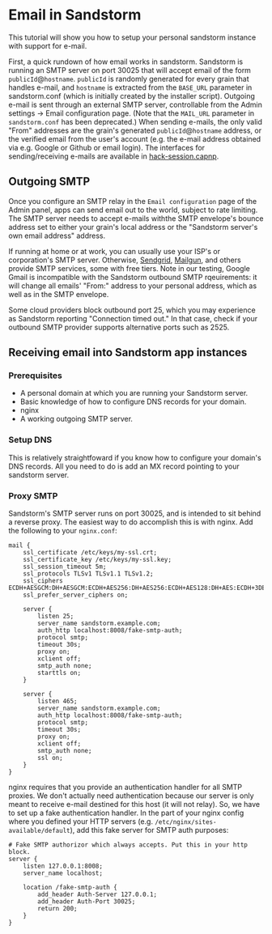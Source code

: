 # Email in Sandstorm

This tutorial will show you how to setup your personal sandstorm instance with support for e-mail.

First, a quick rundown of how email works in sandstorm. Sandstorm is
running an SMTP server on port 30025 that will accept email of the
form `publicId`@`hostname`. `publicId` is randomly generated for every
grain that handles e-mail, and `hostname` is extracted from the
`BASE_URL` parameter in sandstorm.conf (which is initially created by
the installer script). Outgoing e-mail is sent through an external
SMTP server, controllable from the Admin settings -> Email configuration page.
(Note that the `MAIL_URL` parameter in `sandstorm.conf` has been
deprecated.) When sending e-mails, the only valid "From" addresses are
the grain's generated `publicId`@`hostname` address, or the verified
email from the user's account (e.g. the e-mail address obtained via
e.g. Google or Github or email login). The interfaces for sending/receiving e-mails
are available in
[hack-session.capnp](https://github.com/sandstorm-io/sandstorm/blob/master/src/sandstorm/hack-session.capnp).

## Outgoing SMTP

Once you configure an SMTP relay in the `Email configuration` page of the Admin panel, apps can send
email out to the world, subject to rate limiting. The SMTP server needs to accept e-mails withthe
SMTP envelope's bounce address set to either your grain's local address or the "Sandstorm server's
own email address" address.

If running at home or at work, you can usually use your ISP's or corporation's SMTP
server. Otherwise, [Sendgrid](https://sendgrid.com/), [Mailgun](http://www.mailgun.com/), and others
provide SMTP services, some with free tiers. Note in our testing, Google Gmail is incompatible with
the Sandstorm outbound SMTP rqeuirements: it will change all emails' "From:" address to your
personal address, which as well as in the SMTP envelope.

Some cloud providers block outbound port 25, which you may experience as Sandstorm reporting
"Connection timed out." In that case, check if your outbound SMTP provider supports alternative
ports such as 2525.

## Receiving email into Sandstorm app instances

### Prerequisites

* A personal domain at which you are running your Sandstorm server.
* Basic knowledge of how to configure DNS records for your domain.
* nginx
* A working outgoing SMTP server.

### Setup DNS

This is relatively straightfoward if you know how to configure your domain's DNS records. All you need to do is add an MX record pointing to your sandstorm server.

### Proxy SMTP

Sandstorm's SMTP server runs on port 30025, and is intended to sit behind a reverse proxy. The easiest way to do accomplish this is with nginx. Add the following to your `nginx.conf`:

    mail {
        ssl_certificate /etc/keys/my-ssl.crt;
        ssl_certificate_key /etc/keys/my-ssl.key;
        ssl_session_timeout 5m;
        ssl_protocols TLSv1 TLSv1.1 TLSv1.2;
        ssl_ciphers ECDH+AESGCM:DH+AESGCM:ECDH+AES256:DH+AES256:ECDH+AES128:DH+AES:ECDH+3DES:DH+3DES:RSA+AESGCM:RSA+AES:RSA+3DES:!aNULL:!MD5:!DSS;
        ssl_prefer_server_ciphers on;

        server {
            listen 25;
            server_name sandstorm.example.com;
            auth_http localhost:8008/fake-smtp-auth;
            protocol smtp;
            timeout 30s;
            proxy on;
            xclient off;
            smtp_auth none;
            starttls on;
        }

        server {
            listen 465;
            server_name sandstorm.example.com;
            auth_http localhost:8008/fake-smtp-auth;
            protocol smtp;
            timeout 30s;
            proxy on;
            xclient off;
            smtp_auth none;
            ssl on;
        }
    }

nginx requires that you provide an authentication handler for all SMTP proxies. We don't actually need authentication because our server is only meant to receive e-mail destined for this host (it will not relay). So, we have to set up a fake authentication handler. In the part of your nginx config where you defined your HTTP servers (e.g. `/etc/nginx/sites-available/default`), add this fake server for SMTP auth purposes:

    # Fake SMTP authorizor which always accepts. Put this in your http block.
    server {
        listen 127.0.0.1:8008;
        server_name localhost;

        location /fake-smtp-auth {
            add_header Auth-Server 127.0.0.1;
            add_header Auth-Port 30025;
            return 200;
        }
    }
